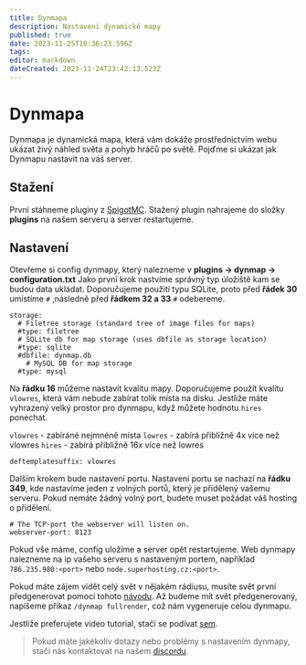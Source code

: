 ```yaml
---
title: Dynmapa
description: Nastavení dynamické mapy
published: true
date: 2023-11-25T10:36:23.596Z
tags: 
editor: markdown
dateCreated: 2023-11-24T23:42:13.523Z
---
```


# Dynmapa
Dynmapa je dynamická mapa, která vám dokáže prostřednictvím webu ukázat živý náhled světa a pohyb hráčů po světě. Pojďme si ukázat jak Dynmapu nastavit na váš server.


## Stažení
První stáhneme pluginy z [SpigotMC](https://www.spigotmc.org/resources/dynmap%C2%AE.274/).
Stažený plugin nahrajeme do složky **plugins** na našem serveru a server restartujeme.

## Nastavení
Otevřeme si config dynmapy, který nalezneme v **plugins -> dynmap -> configuration.txt**
Jako první krok nastvíme správný typ úložiště kam se budou data ukládat. Doporučujeme použití typu SQLite, proto před **řádek 30** umístíme `#` ,následně před **řádkem 32 a 33** `#` odebereme.

```
storage:
  # Filetree storage (standard tree of image files for maps)
  #type: filetree
  # SQLite db for map storage (uses dbfile as storage location)
  #type: sqlite
  #dbfile: dynmap.db
	# MySQL DB for map storage 
  #type: mysql
```

Na **řádku 16** můžeme nastavit kvalitu mapy. Doporučujeme použít kvalitu `vlowres`, která vám nebude zabírat tolik místa na disku. Jestliže máte vyhrazený velký prostor pro dynmapu, když můžete hodnotu `hires` ponechat.

`vlowres` - zabíráné nejmnéně místa
`lowres` - zabírá přibližně 4x více než vlowres
`hires` - zabírá přibližně 16x více než lowres

```
deftemplatesuffix: vlowres
```

Dalším krokem bude nastavení portu. Nastavení portu se nachazí na **řádku 349**, kde nastavíme jeden z volných portů, který je přidělený vašemu serveru. Pokud nemáte žádný volný port, budete muset požádat váš hosting o přidělení.

```
# The TCP-port the webserver will listen on.
webserver-port: 8123
```

Pokud vše máme, config uložíme a server opět restartujeme. Web dynmapy nalezneme na ip vašeho serveru s nastaveným portem, například `786.235.980:<port>` nebo `node.superhosting.cz:<port>`.

Pokud máte zájem vidět celý svět v nějakém rádiusu, musíte svět první předgenerovat pomocí tohoto [návodu](/cs/predgenerace-sveta). Až budeme mít svět předgenerovaný, napíšeme příkaz `/dynmap fullrender`, což nám vygeneruje celou dynmapu.

Jestliže preferujete video tutorial, stačí se podívat [sem](https://youtu.be/so-kKy1pI-Q).

> Pokud máte jakékoliv dotazy nebo problémy s nastavením dynmapy, stačí nás kontaktovat na našem [discordu](https://discord.minecraftnavody.eu/).



